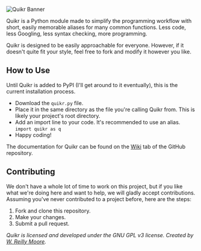 ![Quikr Banner](https://knaque.icu/ext/quikr_banner.png "Quikr Banner")

Quikr is a Python module made to simplify the programming workflow with short, easily memorable aliases for many common functions. Less code, less Googling, less syntax checking, more programming.

Quikr is designed to be easily approachable for everyone. However, if it doesn't quite fit your style, feel free to fork and modify it however you like.

## How to Use
Until Quikr is added to PyPI (I'll get around to it eventually), this is the current installation process.
* Download the `quikr.py` file.
* Place it in the same directory as the file you're calling Quikr from. This is likely your project's root directory.
* Add an import line to your code. It's recommended to use an alias. `import quikr as q`
* Happy coding!

The documentation for Quikr can be found on the [Wiki](https://github.com/offbox/quikr/wiki) tab of the GitHub repository.

## Contributing
We don't have a whole lot of time to work on this project, but if you like what we're doing here and want to help, we will gladly accept contributions. Assuming you've never contributed to a project before, here are the steps:
1. Fork and clone this repository.
2. Make your changes.
3. Submit a pull request.

_Quikr is licensed and developed under the GNU GPL v3 license.
Created by [W. Reilly Moore](https://zxcvbnm.icu)._
